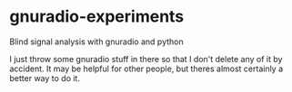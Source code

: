 # gnuradio-experiments
Blind signal analysis with gnuradio and python

I just throw some gnuradio stuff in there so that I don't delete any of it by
accident. It may be helpful for other people, but theres almost certainly a
better way to do it.
